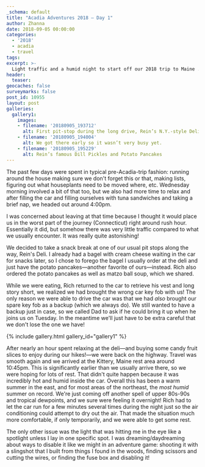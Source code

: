 ```yaml
---
_schema: default
title: "Acadia Adventures 2018 – Day 1"
author: Zhanna
date: 2018-09-05 00:00:00
categories:
  - '2018'
  - acadia
  - travel
tags:
excerpt: >-
  Light traffic and a humid night to start off our 2018 trip to Maine ...
header:
  teaser:
geocaches: false
surveymarks: false
post_id: 10955
layout: post
galleries:
  gallery1:
    images:
    - filename: '20180905_193712'
      alt: First pit-stop during the long drive, Rein’s N.Y.-style Deli in Vernon, CT.
    - filename: '20180905_194004'
      alt: We got there early so it wasn’t very busy yet.
    - filename: '20180905_195229'
      alt: Rein’s famous Dill Pickles and Potato Pancakes
---
```


The past few days were spent in typical pre-Acadia-trip fashion: running around the house making sure we don't forget this or that, making lists, figuring out what houseplants need to be moved where, etc. Wednesday morning involved a bit of that too, but we also had more time to relax and after filling the car and filling ourselves with tuna sandwiches and taking a brief nap, we headed out around 4:00pm.

I was concerned about leaving at that time because I thought it would place us in the worst part of the journey (Connecticut) right around rush hour. Essentially it did, but somehow there was very little traffic compared to what we usually encounter. It was really quite astonishing!

We decided to take a snack break at one of our usual pit stops along the way, Rein's Deli. I already had a bagel with cream cheese waiting in the car for snacks later, so I chose to forego the bagel I usually order at the deli and just have the potato pancakes—another favorite of ours—instead. Rich also ordered the potato pancakes as well as matzo ball soup, which we shared. 

While we were eating, Rich returned to the car to retrieve his vest and long story short, we realized we had brought the wrong car key fob with us! The only reason we were able to drive the car was that we had _also_ brought our spare key fob as a backup (which we always do). We still wanted to have a backup just in case, so we called Dad to ask if he could bring it up when he joins us on Tuesday. In the meantime we'll just have to be extra careful that we don't lose the one we have!

{% include gallery.html gallery_id="gallery1" %}

After nearly an hour spent relaxing at the deli—and buying some candy fruit slices to enjoy during our hikes!—we were back on the highway. Travel was smooth again and we arrived at the Kittery, Maine rest area around 10:45pm. This is significantly earlier than we usually arrive there, so we were hoping for lots of rest. That didn't quite happen because it was incredibly hot and humid inside the car. Overall this has been a warm summer in the east, and for most areas of the northeast, the _most humid_ summer on record. We're just coming off another spell of upper 80s-90s and tropical dewpoints, and we sure were feeling it overnight! Rich had to let the car run for a few minutes several times during the night just so the air conditioning could attempt to dry out the air. That made the situation much more comfortable, if only temporarily, and we were able to get some rest. 

The only other issue was the light that was hitting me in the eye like a spotlight unless I lay in one specific spot. I was dreaming/daydreaming about ways to disable it like we might in an adventure game: shooting it with a slingshot that I built from things I found in the woods, finding scissors and cutting the wires, or finding the fuse box and disabling it!

